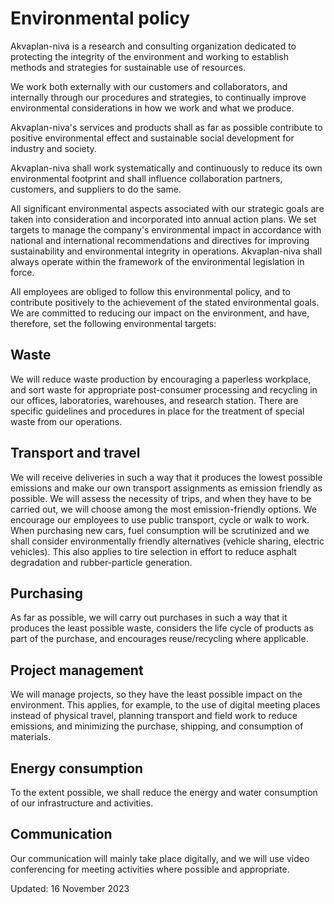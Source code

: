 # Environmental policy

Akvaplan-niva is a research and consulting organization dedicated to protecting
the integrity of the environment and working to establish methods and strategies
for sustainable use of resources.

We work both externally with our customers and collaborators, and internally
through our procedures and strategies, to continually improve environmental
considerations in how we work and what we produce.

Akvaplan-niva's services and products shall as far as possible contribute to
positive environmental effect and sustainable social development for industry
and society.

Akvaplan-niva shall work systematically and continuously to reduce its own
environmental footprint and shall influence collaboration partners, customers,
and suppliers to do the same.

All significant environmental aspects associated with our strategic goals are
taken into consideration and incorporated into annual action plans. We set
targets to manage the company's environmental impact in accordance with national
and international recommendations and directives for improving sustainability
and environmental integrity in operations. Akvaplan-niva shall always operate
within the framework of the environmental legislation in force.

All employees are obliged to follow this environmental policy, and to contribute
positively to the achievement of the stated environmental goals. We are
committed to reducing our impact on the environment, and have, therefore, set
the following environmental targets:

## Waste

We will reduce waste production by encouraging a paperless workplace, and sort
waste for appropriate post-consumer processing and recycling in our offices,
laboratories, warehouses, and research station. There are specific guidelines
and procedures in place for the treatment of special waste from our operations.

## Transport and travel

We will receive deliveries in such a way that it produces the lowest possible
emissions and make our own transport assignments as emission friendly as
possible. We will assess the necessity of trips, and when they have to be
carried out, we will choose among the most emission-friendly options. We
encourage our employees to use public transport, cycle or walk to work. When
purchasing new cars, fuel consumption will be scrutinized and we shall consider
environmentally friendly alternatives (vehicle sharing, electric vehicles). This
also applies to tire selection in effort to reduce asphalt degradation and
rubber-particle generation.

## Purchasing

As far as possible, we will carry out purchases in such a way that it produces
the least possible waste, considers the life cycle of products as part of the
purchase, and encourages reuse/recycling where applicable.

## Project management

We will manage projects, so they have the least possible impact on the
environment. This applies, for example, to the use of digital meeting places
instead of physical travel, planning transport and field work to reduce
emissions, and minimizing the purchase, shipping, and consumption of materials.

## Energy consumption

To the extent possible, we shall reduce the energy and water consumption of our
infrastructure and activities.

## Communication

Our communication will mainly take place digitally, and we will use video
conferencing for meeting activities where possible and appropriate.

Updated: 16 November 2023

